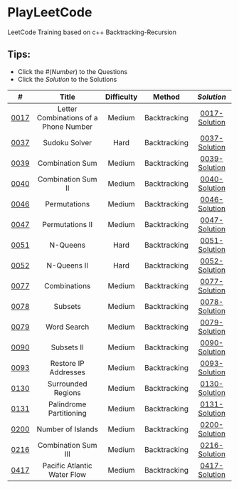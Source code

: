 # PlayLeetCode
LeetCode Training based on c++
Backtracking-Recursion

## Tips: 
* Click the #(_Number_) to the Questions
* Click the _Solution_ to the Solutions

| # |  Title  |  Difficulty  |  Method  | _Solution_
|:-:|:-:|:-:|:-:|:-:|
|[0017] | Letter Combinations of a Phone Number                     | Medium    | Backtracking          |[0017-Solution]|
|[0037] | Sudoku Solver                                             | Hard      | Backtracking          |[0037-Solution]|
|[0039] | Combination Sum                                           | Medium    | Backtracking          |[0039-Solution]|
|[0040] | Combination Sum II                                        | Medium    | Backtracking          |[0040-Solution]|
|[0046] | Permutations                                              | Medium    | Backtracking          |[0046-Solution]|
|[0047] | Permutations II                                           | Medium    | Backtracking          |[0047-Solution]|
|[0051] | N-Queens                                                  | Hard      | Backtracking          |[0051-Solution]|
|[0052] | N-Queens II                                               | Hard      | Backtracking          |[0052-Solution]|
|[0077] | Combinations                                              | Medium    | Backtracking          |[0077-Solution]|
|[0078] | Subsets                                                   | Medium    | Backtracking          |[0078-Solution]|
|[0079] | Word Search                                               | Medium    | Backtracking          |[0079-Solution]|
|[0090] | Subsets II                                                | Medium    | Backtracking          |[0090-Solution]|
|[0093] | Restore IP Addresses                                      | Medium    | Backtracking          |[0093-Solution]|
|[0130] | Surrounded Regions                                        | Medium    | Backtracking          |[0130-Solution]|
|[0131] | Palindrome Partitioning                                   | Medium    | Backtracking          |[0131-Solution]|
|[0200] | Number of Islands                                         | Medium    | Backtracking          |[0200-Solution]|
|[0216] | Combination Sum III                                       | Medium    | Backtracking          |[0216-Solution]|
|[0417] | Pacific Atlantic Water Flow                               | Medium    | Backtracking          |[0417-Solution]|



[0017]: https://leetcode.com/problems/letter-combinations-of-a-phone-number/
[0017-Solution]: https://github.com/FeiZhao0531/PlayLeetCode/tree/master/Backtracking-Recursion/0017-Letter-Combinations-of-a-Phone-Number/main.cpp

[0037]: https://leetcode.com/problems/sudoku-solver/
[0037-Solution]: https://github.com/FeiZhao0531/PlayLeetCode/tree/master/Backtracking-Recursion/0037-Sudoku-Solver/main.cpp

[0039]: https://leetcode.com/problems/combination-sum/
[0039-Solution]: https://github.com/FeiZhao0531/PlayLeetCode/blob/master/Backtracking-Recursion/0039-Combination-Sum/main.cpp

[0040]: https://leetcode.com/problems/combination-sum-ii/
[0040-Solution]: https://github.com/FeiZhao0531/PlayLeetCode/blob/master/Backtracking-Recursion/0040-Combination-Sum-II/main.cpp

[0046]: https://leetcode.com/problems/permutations/
[0046-Solution]: https://github.com/FeiZhao0531/PlayLeetCode/blob/master/Backtracking-Recursion/0046-Permutation/main.cpp

[0047]: https://leetcode.com/problems/permutations-ii/
[0047-Solution]: https://github.com/FeiZhao0531/PlayLeetCode/blob/master/Backtracking-Recursion/0047-Permutations-II/main.cpp

[0051]: https://leetcode.com/problems/n-queens/
[0051-Solution]: https://github.com/FeiZhao0531/PlayLeetCode/blob/master/Backtracking-Recursion/0051-N-Queens/main.cpp

[0052]: https://leetcode.com/problems/n-queens-ii/
[0052-Solution]: https://github.com/FeiZhao0531/PlayLeetCode/blob/master/Backtracking-Recursion/0052-N-Queens-II/main.cpp

[0077]: https://leetcode.com/problems/combinations/
[0077-Solution]: https://github.com/FeiZhao0531/PlayLeetCode/blob/master/Backtracking-Recursion/0077-Combinations/main.cpp

[0078]: https://leetcode.com/problems/subsets/
[0078-Solution]: https://github.com/FeiZhao0531/PlayLeetCode/blob/master/Backtracking-Recursion/0078-Subsets/main.cpp

[0079]: https://leetcode.com/problems/word-search/
[0079-Solution]: https://github.com/FeiZhao0531/PlayLeetCode/blob/master/Backtracking-Recursion/0079-Word-Search/main.cpp

[0090]: https://leetcode.com/problems/subsets-ii/
[0090-Solution]: https://github.com/FeiZhao0531/PlayLeetCode/blob/master/Backtracking-Recursion/0090-Subsets-II/main.cpp

[0093]: https://leetcode.com/problems/restore-ip-addresses/
[0093-Solution]: https://github.com/FeiZhao0531/PlayLeetCode/blob/master/Backtracking-Recursion/0093-Restore-IP-Addresses/main.cpp

[0130]: https://leetcode.com/problems/surrounded-regions/
[0130-Solution]: https://github.com/FeiZhao0531/PlayLeetCode/blob/master/Backtracking-Recursion/0130-Surrounded-Regions/main.cpp

[0131]: https://leetcode.com/problems/palindrome-partitioning/
[0131-Solution]: https://github.com/FeiZhao0531/PlayLeetCode/blob/master/Backtracking-Recursion/0131-Palindrome-Partitioning/main.cpp

[0200]: https://leetcode.com/problems/number-of-islands/
[0200-Solution]: https://github.com/FeiZhao0531/PlayLeetCode/blob/master/Backtracking-Recursion/0200-Number-of-Islands/main.cpp

[0216]: https://leetcode.com/problems/combination-sum-iii/
[0216-Solution]: https://github.com/FeiZhao0531/PlayLeetCode/blob/master/Backtracking-Recursion/0216-Combination-Sum-III/main.cpp

[0417]: https://leetcode.com/problems/pacific-atlantic-water-flow/
[0417-Solution]: https://github.com/FeiZhao0531/PlayLeetCode/blob/master/Backtracking-Recursion/0417-Pacific-Atlantic-Water-Flow/main.cpp